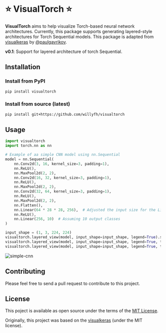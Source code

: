 # ⭐ VisualTorch ⭐

**VisualTorch** aims to help visualize Torch-based neural network architectures. Currently, this package supports generating layered-style architectures for Torch Sequential models. This package is adapted from [visualkeras](https://github.com/paulgavrikov/visualkeras) by [@paulgavrikov](https://github.com/paulgavrikov).

**v0.1**: Support for layered architecture of torch Sequential.

## Installation

### Install from PyPI

```bash
pip install visualtorch
```

### Install from source (latest)

```bash
pip install git+https://github.com/willyfh/visualtorch
```

## Usage

```python
import visualtorch
import torch.nn as nn

# Example of aa simple CNN model using nn.Sequential
model = nn.Sequential(
    nn.Conv2d(3, 16, kernel_size=3, padding=1),
    nn.ReLU(),
    nn.MaxPool2d(2, 2),
    nn.Conv2d(16, 32, kernel_size=3, padding=1),
    nn.ReLU(),
    nn.MaxPool2d(2, 2),
    nn.Conv2d(32, 64, kernel_size=3, padding=1),
    nn.ReLU(),
    nn.MaxPool2d(2, 2),
    nn.Flatten(),
    nn.Linear(64 * 28 * 28, 256),  # Adjusted the input size for the Linear layer
    nn.ReLU(),
    nn.Linear(256, 10)  # Assuming 10 output classes
)

input_shape = (1, 3, 224, 224)
visualtorch.layered_view(model, input_shape=input_shape, legend=True).show() # display using your system viewer
visualtorch.layered_view(model, input_shape=input_shape, legend=True, to_file='output.png') # write to disk
visualtorch.layered_view(model, input_shape=input_shape, legend=True, to_file='output.png').show() # write and show
```

![simple-cnn](https://github.com/willyfh/visualtorch/assets/5786636/9b646fac-c336-4253-ac01-8f3e6b2fcc0b)

## Contributing

Please feel free to send a pull request to contribute to this project.

## License

This poject is available as open source under the terms of the [MIT License](https://github.com/willyfh/visualtorch/blob/update-readme/LICENSE).

Originally, this project was based on the [visualkeras](https://github.com/paulgavrikov/visualkeras) (under the MIT license).
